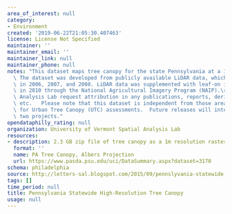 ```yaml
---
area_of_interest: null
category:
- Environment
created: '2019-06-22T21:05:30.407463'
license: License Not Specified
maintainer: ''
maintainer_email: ''
maintainer_link: null
maintainer_phone: null
notes: "This dataset maps tree canopy for the state Pennsylvania at a 1m resolution.\
  \ The dataset was developed from publicly available LiDAR data, which was acquired\
  \ in 2006, 2007, and 2008. LiDAR data was supplemented with leaf-on imagery acquired\
  \ in 2010 through the National Agricultural Imagery Program (NAIP).\r\n\r\nUVM Spatial\
  \ Analysis Lab request attribution in any publications, reports, derivative datasets,\
  \ etc.   Please note that this dataset is independent from those areas we have mapped\
  \ for Urban Tree Canopy (UTC) assessments.  Future releases will integrate these\
  \ two projects."
opendataphilly_rating: null
organization: University of Vermont Spatial Analysis Lab
resources:
- description: 2.3 GB zip file of tree canopy as a 1m resolution raster data set
  format: ''
  name: PA Tree Canopy, Albers Projection
  url: https://www.pasda.psu.edu/uci/DataSummary.aspx?dataset=3170
schema: philadelphia
source: http://letters-sal.blogspot.com/2015/09/pennslyvania-statewide-high-resolution.html
tags: []
time_period: null
title: Pennsylvania Statewide High-Resolution Tree Canopy
usage: null
---
```

